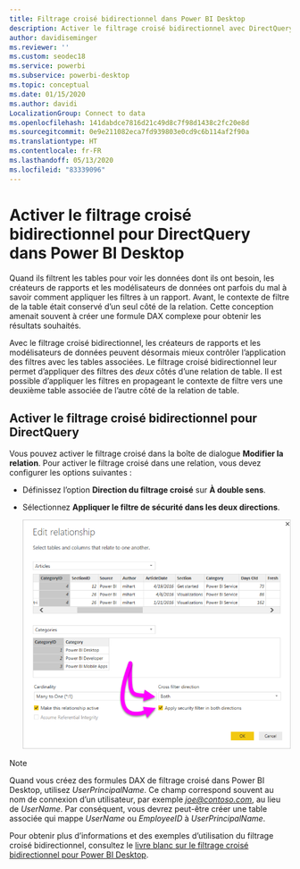 ```yaml
---
title: Filtrage croisé bidirectionnel dans Power BI Desktop
description: Activer le filtrage croisé bidirectionnel avec DirectQuery dans Power BI Desktop
author: davidiseminger
ms.reviewer: ''
ms.custom: seodec18
ms.service: powerbi
ms.subservice: powerbi-desktop
ms.topic: conceptual
ms.date: 01/15/2020
ms.author: davidi
LocalizationGroup: Connect to data
ms.openlocfilehash: 141dabdce7816d21c49d8c7f98d1438c2fc20e8d
ms.sourcegitcommit: 0e9e211082eca7fd939803e0cd9c6b114af2f90a
ms.translationtype: HT
ms.contentlocale: fr-FR
ms.lasthandoff: 05/13/2020
ms.locfileid: "83339096"
---
```

# <a name="enable-bidirectional-cross-filtering-for-directquery-in-power-bi-desktop"></a>Activer le filtrage croisé bidirectionnel pour DirectQuery dans Power BI Desktop

Quand ils filtrent les tables pour voir les données dont ils ont besoin, les créateurs de rapports et les modélisateurs de données ont parfois du mal à savoir comment appliquer les filtres à un rapport. Avant, le contexte de filtre de la table était conservé d’un seul côté de la relation. Cette conception amenait souvent à créer une formule DAX complexe pour obtenir les résultats souhaités.

Avec le filtrage croisé bidirectionnel, les créateurs de rapports et les modélisateurs de données peuvent désormais mieux contrôler l’application des filtres avec les tables associées. Le filtrage croisé bidirectionnel leur permet d’appliquer des filtres des *deux* côtés d’une relation de table. Il est possible d’appliquer les filtres en propageant le contexte de filtre vers une deuxième table associée de l’autre côté de la relation de table.

## <a name="enable-bidirectional-cross-filtering-for-directquery"></a>Activer le filtrage croisé bidirectionnel pour DirectQuery

Vous pouvez activer le filtrage croisé dans la boîte de dialogue **Modifier la relation**. Pour activer le filtrage croisé dans une relation, vous devez configurer les options suivantes :

* Définissez l’option **Direction du filtrage croisé** sur **À double sens**.
* Sélectionnez **Appliquer le filtre de sécurité dans les deux directions**.

  ![Configurez le filtrage bidirectionnel dans Power BI Desktop.](media/desktop-bidirectional-filtering/bidirectional-filtering_2.png)

> [!NOTE]
> Quand vous créez des formules DAX de filtrage croisé dans Power BI Desktop, utilisez *UserPrincipalName*. Ce champ correspond souvent au nom de connexion d’un utilisateur, par exemple <em>joe@contoso.com</em>, au lieu de *UserName*. Par conséquent, vous devrez peut-être créer une table associée qui mappe *UserName* ou *EmployeeID* à *UserPrincipalName*.

Pour obtenir plus d’informations et des exemples d’utilisation du filtrage croisé bidirectionnel, consultez le [livre blanc sur le filtrage croisé bidirectionnel pour Power BI Desktop](https://download.microsoft.com/download/2/7/8/2782DF95-3E0D-40CD-BFC8-749A2882E109/Bidirectional%20cross-filtering%20in%20Analysis%20Services%202016%20and%20Power%20BI.docx).

